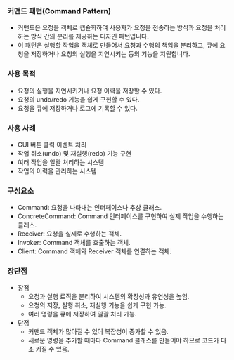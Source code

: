 ### 커맨드 패턴(Command Pattern)
- 커맨드은 요청을 객체로 캡슐화하여 사용자가 요청을 전송하는 방식과 요청을 처리하는 방식 간의 분리를 제공하는 디자인 패턴입니다. 
- 이 패턴은 실행할 작업을 객체로 만들어서 요청과 수행의 책임을 분리하고, 큐에 요청을 저장하거나 요청의 실행을 지연시키는 등의 기능을 지원합니다.

### 사용 목적
- 요청의 실행을 지연시키거나 요청 이력을 저장할 수 있다.
- 요청의 undo/redo 기능을 쉽게 구현할 수 있다.
- 요청을 큐에 저장하거나 로그에 기록할 수 있다.

### 사용 사례
- GUI 버튼 클릭 이벤트 처리
- 작업 취소(undo) 및 재실행(redo) 기능 구현
- 여러 작업을 일괄 처리하는 시스템
- 작업의 이력을 관리하는 시스템

### 구성요소
- Command: 요청을 나타내는 인터페이스나 추상 클래스.
- ConcreteCommand: Command 인터페이스를 구현하여 실제 작업을 수행하는 클래스.
- Receiver: 요청을 실제로 수행하는 객체.
- Invoker: Command 객체를 호출하는 객체.
- Client: Command 객체와 Receiver 객체를 연결하는 객체.

### 장단점
- 장점 
  - 요청과 실행 로직을 분리하여 시스템의 확장성과 유연성을 높임. 
  - 요청의 저장, 실행 취소, 재실행 기능을 쉽게 구현 가능.
  - 여러 명령을 큐에 저장하여 일괄 처리 가능.
- 단점
  - 커맨드 객체가 많아질 수 있어 복잡성이 증가할 수 있음.
  - 새로운 명령을 추가할 때마다 Command 클래스를 만들어야 하므로 코드가 다소 커질 수 있음.